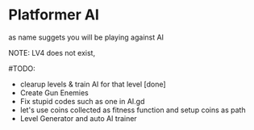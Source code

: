 # Platformer AI

as name suggets you will be playing against AI 

NOTE: LV4 does not exist,

#TODO:
- clearup levels & train AI for that level [done]
- Create Gun Enemies
- Fix stupid codes such as one in AI.gd 
- let's use coins collected as fitness function and setup coins as path
- Level Generator and auto AI trainer 
